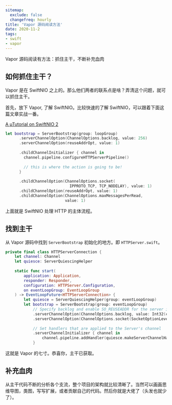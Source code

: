 ```yaml
---
sitemap:
  exclude: false
  changefreq: hourly
title: 'Vapor 源码阅读方法'
date: 2020-11-2
tags:
- swift
- vapor
---
```


Vapor 源码阅读有方法：抓住主干，不断补充血肉

## 如何抓住主干？

Vapor 是在 SwiftNIO 之上的。那么他们两者的联系点是啥？弄清这个问题，就可以抓住主干。

首先，放下 Vapor, 了解 SwiftNIO。比较快速的了解 SwiftNIO，可以跟着下面这篇文章实战一番。

[A µTutorial on SwiftNIO 2](http://www.alwaysrightinstitute.com/microexpress-nio2/)

```swift
let bootstrap = ServerBootstrap(group: loopGroup)
      .serverChannelOption(ChannelOptions.backlog, value: 256)
      .serverChannelOption(reuseAddrOpt, value: 1)
      
      .childChannelInitializer { channel in
        channel.pipeline.configureHTTPServerPipeline()
        
        // this is where the action is going to be!
      }
      
      .childChannelOption(ChannelOptions.socket(
                            IPPROTO_TCP, TCP_NODELAY), value: 1)
      .childChannelOption(reuseAddrOpt, value: 1)
      .childChannelOption(ChannelOptions.maxMessagesPerRead, 
                          value: 1)
```

上面就是 SwiftNIO 处理 HTTP 的主体流程。

## 找到主干

从 Vapor 源码中找到 `ServerBootstrap` 初始化的地方。即 `HTTPServer.swift`。

```swift
private final class HTTPServerConnection {
    let channel: Channel
    let quiesce: ServerQuiescingHelper
    
    static func start(
        application: Application,
        responder: Responder,
        configuration: HTTPServer.Configuration,
        on eventLoopGroup: EventLoopGroup
    ) -> EventLoopFuture<HTTPServerConnection> {
        let quiesce = ServerQuiescingHelper(group: eventLoopGroup)
        let bootstrap = ServerBootstrap(group: eventLoopGroup)
            // Specify backlog and enable SO_REUSEADDR for the server itself
            .serverChannelOption(ChannelOptions.backlog, value: Int32(configuration.backlog))
            .serverChannelOption(ChannelOptions.socket(SocketOptionLevel(SOL_SOCKET), SO_REUSEADDR), value: configuration.reuseAddress ? SocketOptionValue(1) : SocketOptionValue(0))
            
            // Set handlers that are applied to the Server's channel
            .serverChannelInitializer { channel in
                channel.pipeline.addHandler(quiesce.makeServerChannelHandler(channel: channel))
            }

```

这就是 Vapor 的七寸。恭喜你，主干已获取。

## 补充血肉

从主干代码不断的分析各个支流，整个项目的架构就比较清晰了。当然可以画画思维导图，类图，写写扩展，或者贡献自己的代码。然后你就是大佬了（头发也就少了）。






